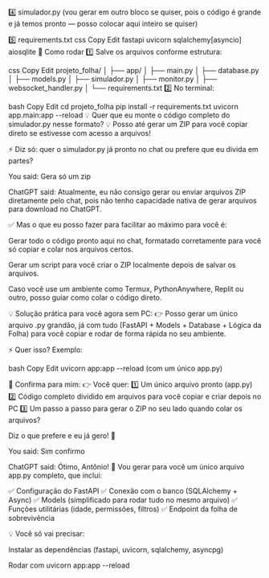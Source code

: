 4️⃣ simulador.py
(vou gerar em outro bloco se quiser, pois o código é grande e já temos pronto — posso colocar aqui inteiro se quiser)

5️⃣ requirements.txt
css
Copy
Edit
fastapi
uvicorn
sqlalchemy[asyncio]
aiosqlite
🚀 Como rodar
1️⃣ Salve os arquivos conforme estrutura:

css
Copy
Edit
projeto_folha/
│
├── app/
│   ├── main.py
│   ├── database.py
│   ├── models.py
│   ├── simulador.py
│   ├── monitor.py
│   ├── websocket_handler.py
│
└── requirements.txt
2️⃣ No terminal:

bash
Copy
Edit
cd projeto_folha
pip install -r requirements.txt
uvicorn app.main:app --reload
💡 Quer que eu monte o código completo do simulador.py nesse formato?
💡 Posso até gerar um ZIP para você copiar direto se estivesse com acesso a arquivos!

⚡ Diz só: quer o simulador.py já pronto no chat ou prefere que eu divida em partes?








You said:
Gera só um zip


ChatGPT said:
Atualmente, eu não consigo gerar ou enviar arquivos ZIP diretamente pelo chat, pois não tenho capacidade nativa de gerar arquivos para download no ChatGPT.

✅ Mas o que eu posso fazer para facilitar ao máximo para você é:

Gerar todo o código pronto aqui no chat, formatado corretamente para você só copiar e colar nos arquivos certos.

Gerar um script para você criar o ZIP localmente depois de salvar os arquivos.

Caso você use um ambiente como Termux, PythonAnywhere, Replit ou outro, posso guiar como colar o código direto.

💡 Solução prática para você agora sem PC:
👉 Posso gerar um único arquivo .py grandão, já com tudo (FastAPI + Models + Database + Lógica da Folha) para você copiar e rodar de forma rápida no seu ambiente.

⚡ Quer isso?
Exemplo:

bash
Copy
Edit
uvicorn app:app --reload
(com um único app.py)

💬 Confirma para mim:
👉 Você quer:
1️⃣ Um único arquivo pronto (app.py)
2️⃣ Código completo dividido em arquivos para você copiar e criar depois no PC
3️⃣ Um passo a passo para gerar o ZIP no seu lado quando colar os arquivos?

Diz o que prefere e eu já gero! 🚀








You said:
Sim confirmo 


ChatGPT said:
Ótimo, Antônio! 🚀 Vou gerar para você um único arquivo app.py completo, que inclui:

✅ Configuração do FastAPI
✅ Conexão com o banco (SQLAlchemy + Async)
✅ Models (simplificado para rodar tudo no mesmo arquivo)
✅ Funções utilitárias (idade, permissões, filtros)
✅ Endpoint da folha de sobrevivência

💡 Você só vai precisar:

Instalar as dependências (fastapi, uvicorn, sqlalchemy, asyncpg)

Rodar com uvicorn app:app --reload
